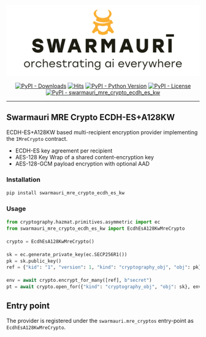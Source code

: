 ![Swamauri Logo](https://github.com/swarmauri/swarmauri-sdk/blob/3d4d1cfa949399d7019ae9d8f296afba773dfb7f/assets/swarmauri.brand.theme.svg)

<p align="center">
    <a href="https://pypi.org/project/swarmauri_mre_crypto_ecdh_es_kw/">
        <img src="https://img.shields.io/pypi/dm/swarmauri_mre_crypto_ecdh_es_kw" alt="PyPI - Downloads"/></a>
    <a href="https://hits.sh/github.com/swarmauri/swarmauri-sdk/tree/master/pkgs/standards/swarmauri_mre_crypto_ecdh_es_kw/">
        <img alt="Hits" src="https://hits.sh/github.com/swarmauri/swarmauri-sdk/tree/master/pkgs/standards/swarmauri_mre_crypto_ecdh_es_kw.svg"/></a>
    <a href="https://pypi.org/project/swarmauri_mre_crypto_ecdh_es_kw/">
        <img src="https://img.shields.io/pypi/pyversions/swarmauri_mre_crypto_ecdh_es_kw" alt="PyPI - Python Version"/></a>
    <a href="https://pypi.org/project/swarmauri_mre_crypto_ecdh_es_kw/">
        <img src="https://img.shields.io/pypi/l/swarmauri_mre_crypto_ecdh_es_kw" alt="PyPI - License"/></a>
    <a href="https://pypi.org/project/swarmauri_mre_crypto_ecdh_es_kw/">
        <img src="https://img.shields.io/pypi/v/swarmauri_mre_crypto_ecdh_es_kw?label=swarmauri_mre_crypto_ecdh_es_kw&color=green" alt="PyPI - swarmauri_mre_crypto_ecdh_es_kw"/></a>
</p>

---

## Swarmauri MRE Crypto ECDH-ES+A128KW

ECDH-ES+A128KW based multi-recipient encryption provider implementing the `IMreCrypto` contract.

- ECDH-ES key agreement per recipient
- AES-128 Key Wrap of a shared content-encryption key
- AES-128-GCM payload encryption with optional AAD

### Installation

```bash
pip install swarmauri_mre_crypto_ecdh_es_kw
```

### Usage

```python
from cryptography.hazmat.primitives.asymmetric import ec
from swarmauri_mre_crypto_ecdh_es_kw import EcdhEsA128KwMreCrypto

crypto = EcdhEsA128KwMreCrypto()

sk = ec.generate_private_key(ec.SECP256R1())
pk = sk.public_key()
ref = {"kid": "1", "version": 1, "kind": "cryptography_obj", "obj": pk}

env = await crypto.encrypt_for_many([ref], b"secret")
pt = await crypto.open_for({"kind": "cryptography_obj", "obj": sk}, env)
```

## Entry point

The provider is registered under the `swarmauri.mre_cryptos` entry-point as `EcdhEsA128KwMreCrypto`.
